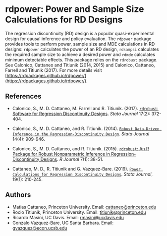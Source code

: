 # rdpower: Power and Sample Size Calculations for RD Designs

The regression discontinuity (RD) design is a popular quasi-experimental design for causal inference and policy evaluation. The `rdpower` package provides tools to perform power, sample size and MDE calculations in RD designs: `rdpower` calculates the power of an RD design, `rdsampsi` calculates the required sample size to achieve a desired power and `rdmde` calculates minimum detectable effects. This package relies on the `rdrobust` package. See Calonico, Cattaneo and Titiunik (2014, 2015) and Calonico, Cattaneo, Farrell and Titiunik (2017). For more details visit [https://rdpackages.github.io/rdpower/](https://rdpackages.github.io/rdpower/).

## References

- Calonico, S., M. D. Cattaneo, M. Farrell and R. Titiunik. (2017). [`rdrobust`: Software for Regression Discontinuity Designs](https://rdpackages.github.io/references/Calonico-Cattaneo-Farrell-Titiunik_2017_Stata.pdf). *Stata Journal* 17(2): 372-404.

- Calonico, S., M. D. Cattaneo, and R. Titiunik. (2014). [`Robust Data-Driven Inference in the Regression-Discontinuity Design`](https://rdpackages.github.io/references/Calonico-Cattaneo-Titiunik_2014_Stata.pdf). *Stata Journal* 14(4): 909-946.

- Calonico, S., M. D. Cattaneo, and R. Titiunik. (2015). [`rdrobust`: An R Package for Robust Nonparametric Inference in Regression-Discontinuity Designs](https://rdpackages.github.io/references/Calonico-Cattaneo-Titiunik_2015_R.pdf). *R Journal* 7(1): 38-51.

- Cattaneo, M. D., R. Titiunik and G. Vazquez-Bare. (2019). [`Power Calculations for Regression Discontinuity Designs`](https://rdpackages.github.io/references/Cattaneo-Titiunik-VazquezBare_2019_Stata.pdf). *Stata Journal*, 19(1): 210-245.

## Authors

- Matias Cattaneo, Princeton University. Email: cattaneo@princeton.edu
- Rocio Titiunik, Princeton University. Email: titiunik@princeton.edu
- Ricardo Masini, UC Davis. Email: rmasini@ucdavis.edu
- Gonzalo Vazquez-Bare, UC Santa Barbara. Email: gvazquez@econ.ucsb.edu